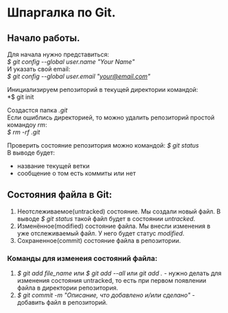 # Шпаргалка по Git.

## Начало работы.

Для начала нужно представиться:  
*$ git config --global user.name "Your Name"*  
И указать свой email:  
*$ git config --global user.email "your@email.com"*  

Инициализируем репозиторий в текущей директории командой:  
*$ git init

Создастся папка *.git*  
Если ошиблись директорией, то можно удалить репозиторий простой командоу *rm*:  
*$ rm -rf .git*

Проверить состояние репозитория можно командой:
*$ git status*  
В выводе будет:
* название текущей ветки
* сообщение о том есть коммиты или нет

## Состояния файла в Git:

1. Неотслеживаемое(untracked) состояние. Мы создали новый файл. В выводе *$ git status* такой файл будет в состоянии *untracked*.  
2. Изменённое(modified) состояние файла. Мы внесли изменения в уже отслеживаемый файл. У него будет статус *modified*.  
3. Сохраненное(commit) состояние файла в репозитории.

### Команды для изменеия состояний файла:

1. *$ git add file_name* или *$ git add --all* или *git add .* - нужно делать для изменения состояния untracked, то есть при первом появлении файла в директории репозитория.
2. *$ git commit -m "Описание, что добавлено и/или сделано"* - добавить файл в репозиторий.
